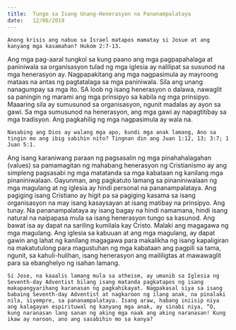```yaml
---
title:  Tungo sa Isang Unang-Henerasyon na Pananampalataya
date:   12/06/2019
---
```


`Anong krisis ang nabuo sa Israel matapos mamatay si Josue at ang kanyang mga kasamahan? Hukom 2:7-13.`

Ang mga pag-aaral tungkol sa kung paano ang mga pagpapahalaga at paniniwala sa organisasyon tulad ng mga iglesia ay nalilipat sa susunod na mga henerasyon ay. Nagpapakitang ang mga nagpasimula ay mayroong mataas na antas ng pagtatalaga sa mga paniniwala. Sila ang unang nanagumpay sa mga ito. SA loob ng isang henerasyon o dalawa, nawaglit sa paningin ng marami ang mga prinsipyo sa kabila ng mga prinsipyo. Maaaring sila ay sumusunod sa organisasyon, ngunit madalas ay ayon sa gawi. Sa mga sumusunod na henerasyon, ang mga gawi ay napagtitibay sa mga tradisyon. Ang pagkahilig ng mga nagpasimula ay wala na.

`Nasabing ang Dios ay walang mga apo, kundi mga anak lamang, Ano sa tingin mo ang ibig sabihin nito? Tingnan din ang Juan 1:12, 13; 3:7; 1 Juan 5:1.`

Ang isang karaniwang paraan ng pagsasalin ng mga pinahahalagahan (values) sa pamamagitan ng mahabang henerasyon ng Cristianismo ay ang simpleng pagsasabi ng mga matatanda sa mga kabataan ng kanilang mga pinaniniwalaan. Gayunman, ang pagkatuto lamang sa pinaniniwalaan ng mga magulang at ng iglesia ay hindi personal na pananampalataya. Ang pagiging isang Cristiano ay higit pa sa pagiging kasama sa isang organisasyon na may isang kasaysayan at isang matibay na prinsipyo. Ang tunay. Na pananampalataya ay isang bagay na hindi namamana, hindi isang natural na naipapasa mula sa isang henerasyon tungo sa kasunod. Ang bawat isa ay dapat na sariling kumilala kay Cristo. Malaki ang magagawa ng mga magulang. Ang iglesia sa kabuuan at ang mga magulang, ay dapat gawin ang lahat ng kanilang magagawa para makalikha ng isang kapaligiran na makatutulong para magustuhan ng mga kabataan ang pagpili sa tama, ngunit, sa kahuli-hulihan, isang henerasyon ang maililigtas at mawawaglit para sa ebanghelyo ng isahan lamang.

`Si Jose, na kaaalis lamang mula sa atheism, ay umanib sa Iglesia ng Seventh-day Adventist bilang isang matanda pagkatapos ng isang makapangyarihang karanasan ng pagkahikayat. Nagpakasal siya sa isang babaing Seventh-day Adventist at nagkaroon ng ilang anak, na pinalaki nila, siyempre, sa pananampalataya. Isang araw, habang iniisip niya ang kalagayan espirituwal ng kanyang mga anak, ay sinabi niya, “O, kung naranasan lang sanan ng aking mga naak ang aking naranasan! Kung ikaw ay naroon, ano ang sasabihin mo sa kanya?`